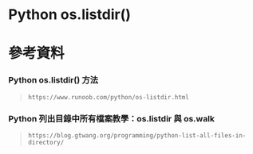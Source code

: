 # Python os.listdir()

# 參考資料 
### Python os.listdir() 方法
> `https://www.runoob.com/python/os-listdir.html`
### Python 列出目錄中所有檔案教學：os.listdir 與 os.walk
> `https://blog.gtwang.org/programming/python-list-all-files-in-directory/`
